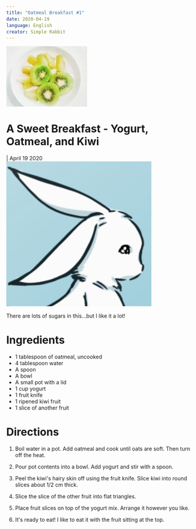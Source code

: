 ```yaml
---
title: "Oatmeal Breakfast #1"
date: 2020-04-19
language: English
creator: Simple Rabbit
---
```


<link rel="stylesheet" type="text/css" media="all" href="post-index.css" />

<div class ="postBanner">
  <img src="/../../../images/posts/breakfast1.jpg" alt="Kiwi and Oatmeal with Yogurt">
  <div class ="postTitle">
     <h1>A Sweet Breakfast - Yogurt, Oatmeal, and Kiwi</h1>
     <h0> | April 19 2020</h0>
  </div>
</div>
               
<div class="rabbitComment">
  <img src="/../../../images/posts/simple_rabbit_right_profile.png" alt="Simple Rabbit">
  <p>There are lots of sugars in this...but I like it a lot!</p>
</div>

# Ingredients
* 1 tablespoon of oatmeal, uncooked
* 4 tablespoon water
* A spoon
* A bowl
* A small pot with a lid
* 1 cup yogurt
* 1 fruit knife
* 1 ripened kiwi fruit
* 1 slice of another fruit

# Directions
1. Boil water in a pot. Add oatmeal and cook until oats are soft. Then turn off the heat.

2. Pour pot contents into a bowl. Add yogurt and stir with a spoon.

3. Peel the kiwi's hairy skin off using the fruit knife. Slice kiwi into round slices about 1/2 cm thick.

4. Slice the slice of the other fruit into flat triangles.

5. Place fruit slices on top of the yogurt mix. Arrange it however you like.

6. It's ready to eat! I like to eat it with the fruit sitting at the top.
